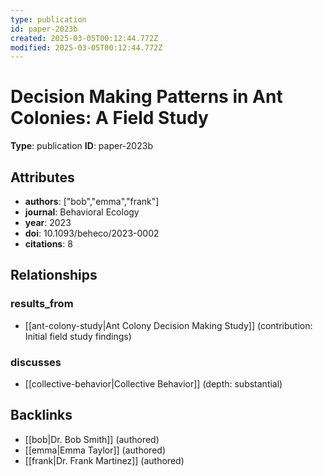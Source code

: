 ```yaml
---
type: publication
id: paper-2023b
created: 2025-03-05T00:12:44.772Z
modified: 2025-03-05T00:12:44.772Z
---
```


# Decision Making Patterns in Ant Colonies: A Field Study

**Type**: publication
**ID**: paper-2023b

## Attributes

- **authors**: ["bob","emma","frank"]
- **journal**: Behavioral Ecology
- **year**: 2023
- **doi**: 10.1093/beheco/2023-0002
- **citations**: 8

## Relationships

### results_from

- [[ant-colony-study|Ant Colony Decision Making Study]] (contribution: Initial field study findings)

### discusses

- [[collective-behavior|Collective Behavior]] (depth: substantial)

## Backlinks

- [[bob|Dr. Bob Smith]] (authored)
- [[emma|Emma Taylor]] (authored)
- [[frank|Dr. Frank Martinez]] (authored)

